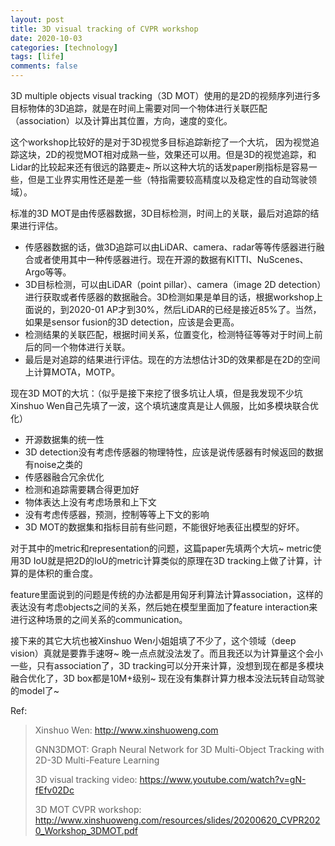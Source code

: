 ```yaml
---
layout: post
title: 3D visual tracking of CVPR workshop
date: 2020-10-03
categories: [technology]
tags: [life]
comments: false
---
```




3D multiple objects visual tracking（3D MOT）使用的是2D的视频序列进行多目标物体的3D追踪，就是在时间上需要对同一个物体进行关联匹配（association）以及计算出其位置，方向，速度的变化。



这个workshop比较好的是对于3D视觉多目标追踪新挖了一个大坑， 因为视觉追踪这块，2D的视觉MOT相对成熟一些，效果还可以用。但是3D的视觉追踪，和Lidar的比较起来还有很远的路要走~ 所以这种大坑的话发paper刷指标是容易一些，但是工业界实用性还是差一些（特指需要较高精度以及稳定性的自动驾驶领域）。



标准的3D MOT是由传感器数据，3D目标检测，时间上的关联，最后对追踪的结果进行评估。

- 传感器数据的话，做3D追踪可以由LiDAR、camera、radar等等传感器进行融合或者使用其中一种传感器进行。现在开源的数据有KITTI、NuScenes、Argo等等。
- 3D目标检测，可以由LiDAR（point pillar）、camera（image 2D detection）进行获取或者传感器的数据融合。3D检测如果是单目的话，根据workshop上面说的，到2020-01 AP才到30%，然后LiDAR的已经是接近85%了。当然，如果是sensor fusion的3D detection，应该是会更高。
- 检测结果的关联匹配，根据时间关系，位置变化，检测特征等等对于时间上前后的同一个物体进行关联。
- 最后是对追踪的结果进行评估。现在的方法想估计3D的效果都是在2D的空间上计算MOTA，MOTP。



现在3D MOT的大坑：（似乎是接下来挖了很多坑让人填，但是我发现不少坑Xinshuo Wen自己先填了一波，这个填坑速度真是让人佩服，比如多模块联合优化）

- 开源数据集的统一性
- 3D detection没有考虑传感器的物理特性，应该是说传感器有时候返回的数据有noise之类的
- 传感器融合冗余优化
- 检测和追踪需要耦合得更加好
- 物体表达上没有考虑场景和上下文
- 没有考虑传感器，预测，控制等等上下文的影响
- 3D MOT的数据集和指标目前有些问题，不能很好地表征出模型的好坏。



对于其中的metric和representation的问题，这篇paper先填两个大坑~ metric使用3D IoU就是把2D的IoU的metric计算类似的原理在3D tracking上做了计算，计算的是体积的重合度。



feature里面说到的问题是传统的办法都是用匈牙利算法计算association，这样的表达没有考虑objects之间的关系，然后她在模型里面加了feature interaction来进行这种场景的之间关系的communication。



接下来的其它大坑也被Xinshuo Wen小姐姐填了不少了，这个领域（deep vision）真就是要靠手速呀~ 晚一点点就没法发了。而且我还以为计算量这个会小一些，只有association了，3D tracking可以分开来计算，没想到现在都是多模块融合优化了，3D box都是10M+级别~ 现在没有集群计算力根本没法玩转自动驾驶的model了~



Ref:

> Xinshuo Wen: http://www.xinshuoweng.com
>
> 
>
> GNN3DMOT: Graph Neural Network for 3D Multi-Object Tracking with 2D-3D Multi-Feature Learning
>
> 
>
> 3D visual tracking video: https://www.youtube.com/watch?v=gN-fEfv02Dc
>
> 
>
> 3D MOT CVPR workshop: http://www.xinshuoweng.com/resources/slides/20200620_CVPR2020_Workshop_3DMOT.pdf

